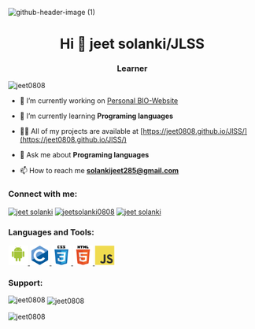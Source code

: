 ![github-header-image (1)](https://github.com/Jeet0808/Jeet0808/assets/173064625/4c39eddc-9b6c-4bfc-b491-24542606a200)



<h1 align="center">Hi 👋 jeet solanki/JLSS</h1>
<h3 align="center">Learner</h3>

<p align="left"> <img src="https://komarev.com/ghpvc/?username=jeet0808&label=Profile%20views&color=0e75b6&style=flat" alt="jeet0808" /> </p>


- 🔭 I’m currently working on [Personal BIO-Website](https://jeet0808.github.io/JLSS/)

- 🌱 I’m currently learning **Programing languages**

- 👨‍💻 All of my projects are available at [https://jeet0808.github.io/JlSS/](https://jeet0808.github.io/JlSS/)

- 💬 Ask me about **Programing languages**

- 📫 How to reach me **solankijeet285@gmail.com**

<h3 align="left">Connect with me:</h3>
<p align="left">
<a href="https://linkedin.com/in/jeet solanki" target="blank"><img align="center" src="https://raw.githubusercontent.com/rahuldkjain/github-profile-readme-generator/master/src/images/icons/Social/linked-in-alt.svg" alt="jeet solanki" height="30" width="40" /></a>
<a href="https://instagram.com/jeetsolanki0808" target="blank"><img align="center" src="https://raw.githubusercontent.com/rahuldkjain/github-profile-readme-generator/master/src/images/icons/Social/instagram.svg" alt="jeetsolanki0808" height="30" width="40" /></a>
<a href="https://www.youtube.com/c/jeet solanki" target="blank"><img align="center" src="https://raw.githubusercontent.com/rahuldkjain/github-profile-readme-generator/master/src/images/icons/Social/youtube.svg" alt="jeet solanki" height="30" width="40" /></a>
</p>

<h3 align="left">Languages and Tools:</h3>
<p align="left"> <a href="https://developer.android.com" target="_blank" rel="noreferrer"> <img src="https://raw.githubusercontent.com/devicons/devicon/master/icons/android/android-original-wordmark.svg" alt="android" width="40" height="40"/> </a> <a href="https://www.cprogramming.com/" target="_blank" rel="noreferrer"> <img src="https://raw.githubusercontent.com/devicons/devicon/master/icons/c/c-original.svg" alt="c" width="40" height="40"/> </a> <a href="https://www.w3schools.com/css/" target="_blank" rel="noreferrer"> <img src="https://raw.githubusercontent.com/devicons/devicon/master/icons/css3/css3-original-wordmark.svg" alt="css3" width="40" height="40"/> </a> <a href="https://www.w3.org/html/" target="_blank" rel="noreferrer"> <img src="https://raw.githubusercontent.com/devicons/devicon/master/icons/html5/html5-original-wordmark.svg" alt="html5" width="40" height="40"/> </a> <a href="https://developer.mozilla.org/en-US/docs/Web/JavaScript" target="_blank" rel="noreferrer"> <img src="https://raw.githubusercontent.com/devicons/devicon/master/icons/javascript/javascript-original.svg" alt="javascript" width="40" height="40"/> </a> </p>

<h3 align="left">Support:</h3>

<p><img align="left" src="https://github-readme-stats.vercel.app/api/top-langs?username=jeet0808&show_icons=true&locale=en&layout=compact" alt="jeet0808" /></p>

<p>&nbsp;<img align="center" src="https://github-readme-stats.vercel.app/api?username=jeet0808&show_icons=true&locale=en" alt="jeet0808" /></p>

<p><img align="center" src="https://github-readme-streak-stats.herokuapp.com/?user=jeet0808&" alt="jeet0808" /></p>

